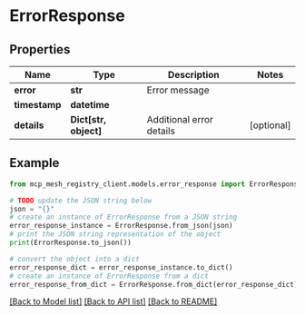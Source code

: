 # ErrorResponse


## Properties

Name | Type | Description | Notes
------------ | ------------- | ------------- | -------------
**error** | **str** | Error message |
**timestamp** | **datetime** |  |
**details** | **Dict[str, object]** | Additional error details | [optional]

## Example

```python
from mcp_mesh_registry_client.models.error_response import ErrorResponse

# TODO update the JSON string below
json = "{}"
# create an instance of ErrorResponse from a JSON string
error_response_instance = ErrorResponse.from_json(json)
# print the JSON string representation of the object
print(ErrorResponse.to_json())

# convert the object into a dict
error_response_dict = error_response_instance.to_dict()
# create an instance of ErrorResponse from a dict
error_response_from_dict = ErrorResponse.from_dict(error_response_dict)
```
[[Back to Model list]](../README.md#documentation-for-models) [[Back to API list]](../README.md#documentation-for-api-endpoints) [[Back to README]](../README.md)
